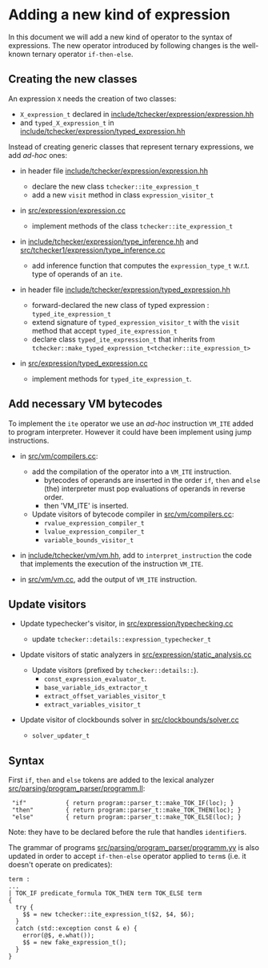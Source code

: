 # Adding a new kind of expression 

In this document we will add a new kind of operator to the syntax of expressions. The new
operator introduced by following changes is the well-known ternary operator `if-then-else`. 

## Creating the new classes  

An expression `X` needs the creation of two classes:
* `X_expression_t` declared in [include/tchecker/expression/expression.hh](file:../include/tchecker/expression/expression.hh) 
* and `typed_X_expression_t` in [include/tchecker/expression/typed_expression.hh](file:../include/tchecker/expression/typed_expression.hh)  

Instead of creating generic classes that represent ternary expressions, we add _ad-hoc_ ones:

* in header file [include/tchecker/expression/expression.hh](file:../include/tchecker/expression/expression.hh)
    * declare the new class `tchecker::ite_expression_t`  
    * add a new `visit` method in class `expression_visitor_t`

* in [src/expression/expression.cc](file:../src/expression/expression.cc)
    * implement methods of the class `tchecker::ite_expression_t`

* in [include/tchecker/expression/type_inference.hh](file:../include/tchecker/expression/type_inference.hh) and [src/tchecker1/expression/type_inference.cc](include/tchecker/expression/type_inference.cc)
    * add inference function that computes the `expression_type_t` w.r.t. type of operands of an `ite`. 
    
* in header file [include/tchecker/expression/typed_expression.hh](file:../include/tchecker/expression/typed_expression.hh)     
    * forward-declared the new class of typed expression : `typed_ite_expression_t` 
    * extend signature of `typed_expression_visitor_t` with the `visit` method that accept `typed_ite_expression_t`  
    * declare class `typed_ite_expression_t` that inherits from `tchecker::make_typed_expression_t<tchecker::ite_expression_t>`
    
* in [src/expression/typed_expression.cc](file:../src/expression/typed_expression.cc)
    * implement methods for `typed_ite_expression_t`. 

## Add necessary VM bytecodes

To implement the `ite` operator we use an _ad-hoc_ instruction `VM_ITE` added to 
program interpreter. However it could have been implement using jump instructions.

* in [src/vm/compilers.cc](file:../src/vm/compilers.cc):
    * add the compilation of the operator into a `VM_ITE` instruction.
        * bytecodes of operands are inserted in the order `if`, `then` and `else` (the)
        interpreter must pop evaluations of operands in reverse order.
        * then 'VM_ITE' is inserted.
    * Update visitors of bytecode compiler in [src/vm/compilers.cc](file:../src/vm/compilers.cc):
        * `rvalue_expression_compiler_t`
        * `lvalue_expression_compiler_t`
        * `variable_bounds_visitor_t`    
    
* in [include/tchecker/vm/vm.hh](file:../include/tchecker/vm/vm.hh), add to `interpret_instruction`
the code that implements the execution of the instruction `VM_ITE`.

* in [src/vm/vm.cc](file:../src/vm/vm.cc), add the output of `VM_ITE` instruction.

## Update visitors

* Update typechecker's visitor, in [src/expression/typechecking.cc](file:../src/expression/typechecking.cc)
    * update `tchecker::details::expression_typechecker_t`
           
* Update visitors of static analyzers in [src/expression/static_analysis.cc](file:../src/expression/static_analysis.cc)
    * Update visitors (prefixed by `tchecker::details::`). 
        * `const_expression_evaluator_t`.                
        * `base_variable_ids_extractor_t`                
        * `extract_offset_variables_visitor_t`
        * `extract_variables_visitor_t`                     

* Update visitor of clockbounds solver in [src/clockbounds/solver.cc](file:../src/clockbounds/solver.cc)
    * `solver_updater_t`

          
 ## Syntax
 
 First `if`, `then` and `else` tokens are added to the lexical analyzer [src/parsing/program_parser/programm.ll](file:../src/parsing/program_parser/programm.ll):
 
     "if"           { return program::parser_t::make_TOK_IF(loc); }
     "then"         { return program::parser_t::make_TOK_THEN(loc); }
     "else"         { return program::parser_t::make_TOK_ELSE(loc); }
 
 Note: they have to be declared before the rule that handles `identifier`s.      
 
 The grammar of programs [src/parsing/program_parser/programm.yy](file:../src/parsing/program_parser/programm.yy) is also updated
 in order to accept `if-then-else` operator applied to `term`s (i.e. it doesn't operate on predicates):
 
    term : 
    ... 
    | TOK_IF predicate_formula TOK_THEN term TOK_ELSE term
    {
      try {
        $$ = new tchecker::ite_expression_t($2, $4, $6);
      }
      catch (std::exception const & e) {
        error(@$, e.what());
        $$ = new fake_expression_t();
      }
    }

